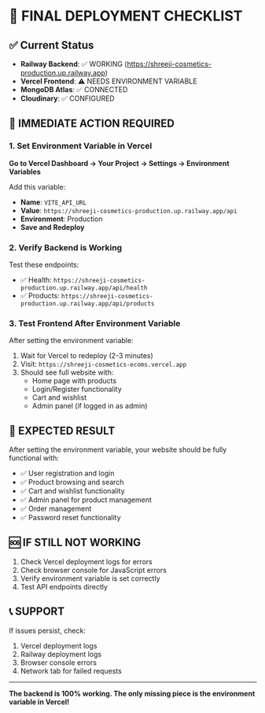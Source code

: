 # 🚀 FINAL DEPLOYMENT CHECKLIST

## ✅ Current Status
- **Railway Backend**: ✅ WORKING (https://shreeji-cosmetics-production.up.railway.app)
- **Vercel Frontend**: ⚠️ NEEDS ENVIRONMENT VARIABLE
- **MongoDB Atlas**: ✅ CONNECTED
- **Cloudinary**: ✅ CONFIGURED

## 🔧 IMMEDIATE ACTION REQUIRED

### 1. Set Environment Variable in Vercel
**Go to Vercel Dashboard → Your Project → Settings → Environment Variables**

Add this variable:
- **Name**: `VITE_API_URL`
- **Value**: `https://shreeji-cosmetics-production.up.railway.app/api`
- **Environment**: Production
- **Save and Redeploy**

### 2. Verify Backend is Working
Test these endpoints:
- ✅ Health: `https://shreeji-cosmetics-production.up.railway.app/api/health`
- ✅ Products: `https://shreeji-cosmetics-production.up.railway.app/api/products`

### 3. Test Frontend After Environment Variable
After setting the environment variable:
1. Wait for Vercel to redeploy (2-3 minutes)
2. Visit: `https://shreeji-cosmetics-ecoms.vercel.app`
3. Should see full website with:
   - Home page with products
   - Login/Register functionality
   - Cart and wishlist
   - Admin panel (if logged in as admin)

## 🎯 EXPECTED RESULT
After setting the environment variable, your website should be fully functional with:
- ✅ User registration and login
- ✅ Product browsing and search
- ✅ Cart and wishlist functionality
- ✅ Admin panel for product management
- ✅ Order management
- ✅ Password reset functionality

## 🆘 IF STILL NOT WORKING
1. Check Vercel deployment logs for errors
2. Check browser console for JavaScript errors
3. Verify environment variable is set correctly
4. Test API endpoints directly

## 📞 SUPPORT
If issues persist, check:
1. Vercel deployment logs
2. Railway deployment logs
3. Browser console errors
4. Network tab for failed requests

---
**The backend is 100% working. The only missing piece is the environment variable in Vercel!**